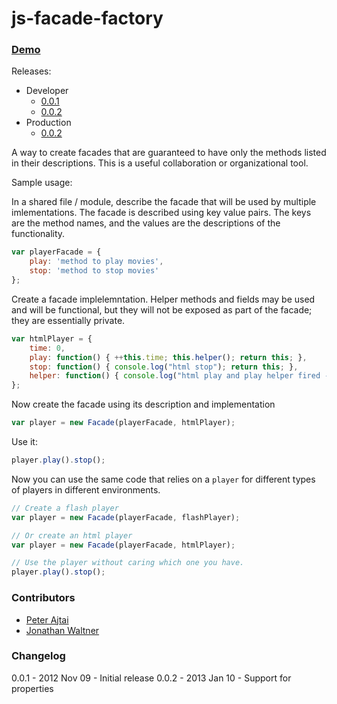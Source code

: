 js-facade-factory
=================

### [Demo](http://pajtai.github.com/js-facade-factory/tests/sample/)

Releases:

* Developer
    * [0.0.1](http://pajtai.github.com/js-facade-factory/builds/jsff.0.0.1.js)
    * [0.0.2](http://pajtai.github.com/js-facade-factory/builds/jsff.0.0.2.js)
* Production
    * [0.0.2](http://pajtai.github.com/js-facade-factory/builds/jsff.0.0.2.min.js)
    

A way to create facades that are guaranteed to have only the methods listed in their descriptions. This is a useful
collaboration or organizational tool.

Sample usage:

In a shared file / module, describe the facade that will be used by multiple imlementations. The facade is described
using key value pairs. The keys are the method names, and the values are the descriptions of the functionality.

```javascript
var playerFacade = {
    play: 'method to play movies',
    stop: 'method to stop movies'
};
```

Create a facade implelemntation. Helper methods and fields may be used and will be functional, but they will not be
exposed as part of the facade; they are essentially private.

```javascript
var htmlPlayer = {
    time: 0,
    play: function() { ++this.time; this.helper(); return this; },
    stop: function() { console.log("html stop"); return this; },
    helper: function() { console.log("html play and play helper fired - time is now: " + this.time); },
};
```

Now create the facade using its description and implementation

```javascript
var player = new Facade(playerFacade, htmlPlayer);
```

Use it:

```javascript
player.play().stop();
```

Now you can use the same code that relies on a `player` for different types of players in different environments.

```javascript
// Create a flash player
var player = new Facade(playerFacade, flashPlayer);

// Or create an html player
var player = new Facade(playerFacade, htmlPlayer);

// Use the player without caring which one you have.
player.play().stop();
```

### Contributors
* [Peter Ajtai](https://github.com/pajtai)
* [Jonathan Waltner](https://github.com/uselessinfo)

### Changelog
0.0.1 - 2012 Nov 09 - Initial release
0.0.2 - 2013 Jan 10 - Support for properties